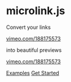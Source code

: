 # microlink.js

Convert your links

<a href="https://vimeo.com/188175573" class="link">vimeo.com/188175573</a>

into beautiful previews

<p class="demo-container">
<a href="https://vimeo.com/188175573" class="demo-link" target="_blank">vimeo.com/188175573</a>
</p>

[Examples](https://microlink-storybook.netlify.com)
[Get Started](#microlink)
